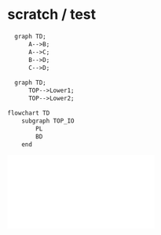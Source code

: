 # scratch / test



```mermaid
  graph TD;
      A-->B;
      A-->C;
      B-->D;
      C-->D;
```

```mermaid
  graph TD;
      TOP-->Lower1;
      TOP-->Lower2;
```

```mermaid
flowchart TD
    subgraph TOP_IO
        PL
        BD
    end
```


![Image Alt](./diagram1.pdf)